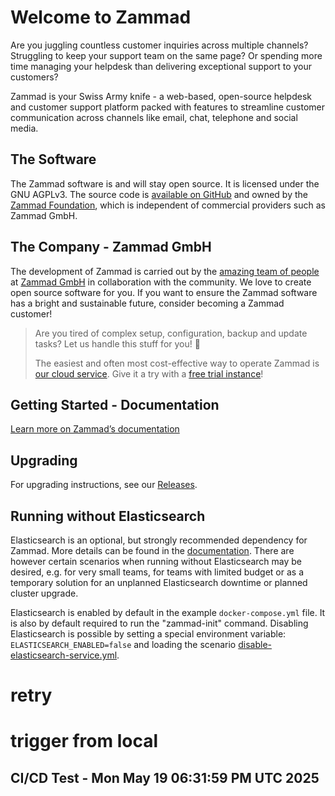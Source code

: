 # Welcome to Zammad

Are you juggling countless customer inquiries across multiple channels?
Struggling to keep your support team on the same page?
Or spending more time managing your helpdesk than delivering exceptional support to your customers?

Zammad is your Swiss Army knife - a web-based, open-source helpdesk and customer support platform
packed with features to streamline customer communication across channels like email, chat, telephone and social media.

## The Software

The Zammad software is and will stay open source. It is licensed under the GNU AGPLv3.
The source code is [available on GitHub](https://github.com/zammad/zammad) and owned by
the [Zammad Foundation](https://zammad-foundation.org/), which is independent of commercial
providers such as Zammad GmbH.

## The Company - Zammad GmbH

The development of Zammad is carried out by the [amazing team of people](https://zammad.com/en/company)
at [Zammad GmbH](https://zammad.com/) in collaboration with the community.
We love to create open source software for you. If you want to ensure the Zammad software
has a bright and sustainable future, consider becoming a Zammad customer!

> Are you tired of complex setup, configuration, backup and update tasks? Let us handle this stuff for you! 🚀
>
> The easiest and often most cost-effective way to operate Zammad is [our cloud service](https://zammad.com/en/pricing).
> Give it a try with a [free trial instance](https://zammad.com/en/getting-started)!

## Getting Started - Documentation

[Learn more on Zammad’s documentation](https://docs.zammad.org/en/latest/install/docker-compose.html)

## Upgrading

For upgrading instructions, see our [Releases](https://github.com/zammad/zammad-docker-compose/releases).

## Running without Elasticsearch

Elasticsearch is an optional, but strongly recommended dependency for Zammad. More details can be found in the [documentation](https://docs.zammad.org/en/latest/prerequisites/software.html#elasticsearch-optional). There are however certain scenarios when running without Elasticsearch may be desired, e.g. for very small teams, for teams with limited budget or as a temporary solution for an unplanned Elasticsearch downtime or planned cluster upgrade.

Elasticsearch is enabled by default in the example `docker-compose.yml` file. It is also by default required to run the "zammad-init" command. Disabling Elasticsearch is possible by setting a special environment variable: `ELASTICSEARCH_ENABLED=false` and loading
the scenario [disable-elasticsearch-service.yml](scenarios/disable-elasticsearch-service.yml).
# retry
# trigger from local
## CI/CD Test - Mon May 19 06:31:59 PM UTC 2025
